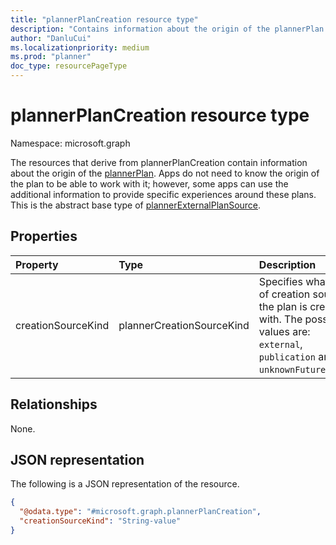 ```yaml
---
title: "plannerPlanCreation resource type"
description: "Contains information about the origin of the plannerPlan."
author: "DanluCui"
ms.localizationpriority: medium
ms.prod: "planner"
doc_type: resourcePageType
---
```


# plannerPlanCreation resource type

Namespace: microsoft.graph

The resources that derive from plannerPlanCreation contain information about the origin of the [plannerPlan](plannerplan.md). Apps do not need to know the origin of the plan to be able to work with it; however, some apps can use the additional information to provide specific experiences around these plans. This is the abstract base type of [plannerExternalPlanSource](plannerExternalPlanSource.md).

## Properties
|Property|Type|Description|
|:---|:---|:---|
|creationSourceKind|plannerCreationSourceKind|Specifies what kind of creation source the plan is created with. The possible values are: `external`, `publication` and `unknownFutureValue`.|

## Relationships
None.

## JSON representation
The following is a JSON representation of the resource.
<!-- {
  "blockType": "resource",
  "@odata.type": "microsoft.graph.plannerPlanCreation"
}
-->
``` json
{
  "@odata.type": "#microsoft.graph.plannerPlanCreation",
  "creationSourceKind": "String-value"
}
```


